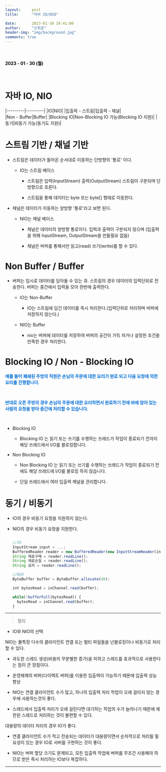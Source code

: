 ```yaml
---
layout:     post
title:      "자바 IO/NIO"

date:       2023-01-30 19:41:00
author:     "신희준"
header-img: "img/background.jpg"
comments: true
---
```


<head>
 <meta property="og:type" content="자바IO/NIO">
 <meta property="og:title" content="자바IO/NIO">
 <meta property="og:description" content="자바IO/NIO">
 <meta property="og:url" content="http://shj7242.github.io/2023/01/30/javaIoNio/">

 <meta name="twitter:card" content="자바IO/NIO">
  <meta name="twitter:title" content="자바IO/NIO">
  <meta name="twitter:description" content="자바IO/NIO">
  <meta name="FACEBOOK:domain" content="http://shj7242.github.io/2023/01/30/javaIoNio/">
  <meta name="facebook:card" content="자바IO/NIO">
   <meta name="facebook:title" content="자바IO/NIO">
   <meta name="facebook:description" content="자바IO/NIO">
   <meta name="facebook:domain" content="http://shj7242.github.io/2023/01/30/javaIoNio/">


 </head>

<br>
<H4 style ="font-weight:bold; color:black;"> </H4>

<H4 style ="font-weight:bold; color : black">2023 - 01 - 30 (월)</H4>
<br>

# 자바 IO, NIO


|---------|---------|
|IO|NIO|
|입출력 - 스트림|입출력 - 채널|     
|Non - Buffer|Buffer|
|Blocking IO|Non-Blocking IO 가능(Blocking IO 지원)|
|동기|비동기 가능(동기도 지원)|



# 스트림 기반 / 채널 기반

* 스트림은 데이터가 들어온 순서대로 이동하는 단방향의 '통로' 이다.

  * IO는 스트림 베이스

    + 스트림은 입력(InputStream) 출력(OutputStream) 스트림이 구분되며 단방향으로 흐른다.
  
    + 스트림을 통해 데이터는 byte 또는 byte[] 형태로 이동한다.

* 채널은 데이터가 이동하는 양방향 '통로'라고 보면 된다.

  * NIO는 채널 베이스

    + 채널은 데이터의 양방향 통로이다. 입력과 출력이 구분되지 않으며 (입출력을 위해 InputStream, OutputStream을 만들필요 없음)

    + 채널은 버퍼를 통해서만 읽고(read) 쓰기(write)를 할 수 있다.

# Non Buffer / Buffer

* 버퍼는 임시로 데이터를 담아둘 수 있는 큐. 스트림의 경우 데이터의 입력단위로 전송한다. 버퍼는 중간에서 입력을 모아 한번에 출력한다.

  * IO는 Non-Buffer
  
    + IO는 스트림에 담긴 데이터를 즉시 처리한다.(입력단위로 처리하며 버퍼에 저장하지 않는다.)
  
  * NIO는 Buffer

    + nio는 버퍼에 데이터를 저장하여 버퍼의 공간이 가득 차거나 설정한 조건을 만족한 경우 처리한다.

# Blocking IO / Non - Blocking IO



<p style = "color: #006dd7"><b>예를 들어 폐쇄된 주방의 직원은 손님의 주문에 대한 요리가 완료 되고 다음 요청에 의한 요리를 진행합니다.</b></p>

<br>

<p style = "color: #006dd7"><b>반대로 오픈 주방의 경우 손님의 주문에 대한 요리하면서 완료하기 전에 바에 앉아 있는 사람의 요청을 받아 중간에 처리할 수 있습니다.</b></p>

<br>

* Blocking IO

  * Blocking IO 는 읽기 또는 쓰기를 수행하는 쓰레드가 작업이 종료되기 전까지 해당 쓰레드에서 I/O를 블로킹합니다.
  
* Non Blocking IO

  * Non Blocking IO 는 읽기 또는 쓰기를 수행하는 쓰레드가 작업이 종료되기 전에도 해당 쓰레드에 I/O를 블로킹 하지 않습니다. 
  
  * 단일 쓰레드에서 여러 입출력 채널을 관리합니다.

# 동기 / 비동기

* IO의 경우 비동기 요청을 지원하지 않는다.

* NIO의 경우 비동기 요청을 지원한다.


  ~~~javascript
  
  //IO
  InputStream input = ...; 
  BufferedReader reader = new BufferedReader(new InputStreamReader(input));
  String 재료구매 = reader.readLine();
  String 재료손질 = reader.readLine();
  String 요리 = reader.readLine();
  
  //NIO
  ByteBuffer buffer = ByteBuffer.allocate(48);
  
  int bytesRead = inChannel.read(buffer);
  
  while(!bufferFull(bytesRead)) {
    bytesRead = inChannel.read(buffer);
  }
  
  ~~~


***

> 정리

* IO와 NIO의 선택

NIO는 불특정 다수의 클라이언트 연결 또는 멀티 파일들을 넌블로킹이나 비동기로 처리할 수 있다.

- 과도한 스레드 생성(비용의 무분별한 증가)을 피하고 스레드를 효과적으로 사용한다는 점이 큰 장점이다.

- 운영체제의 버퍼(다이렉트 버퍼)를 이용한 입출력이 가능하기 때문에 입출력 성능 향상

- NIO는 연결 클라이언트 수가 많고, 하나의 입출력 처리 작업이 오래 걸리지 않는 경우에 사용하는것이 좋다.

- 스레드에서 입출력 처리가 오래 걸린다면 대기하는 작업의 수가 늘어나기 때문에 제한된 스레드로 처리하는 것이 불편할 수 있다.


대용량의 데이터 처리의 경우 IO가 좋다.

- 연결 클라이언트 수가 적고 전송되는 데이터가 대용량이면서 순차적으로 처리될 필요성이 있는 경우 IO로 서버를 구현하는 것이 좋다.

- NIO는 버퍼 할당 크기도 문제되고, 모든 입출력 작업에 버퍼를 무조건 사용해야 하므로 받은 즉시 처리하는 IO보다 복잡하다.

***
